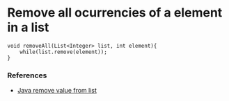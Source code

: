 # Remove all ocurrencies of a element in a list

```
void removeAll(List<Integer> list, int element){
	while(list.remove(element));
}
```


### References
- [Java remove value from list](https://www.baeldung.com/java-remove-value-from-list)
